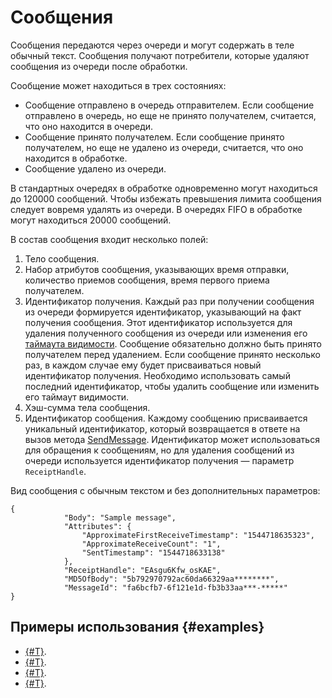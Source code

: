 # Сообщения

Сообщения передаются через очереди и могут содержать в теле обычный текст. Сообщения получают потребители, которые удаляют сообщения из очереди после обработки.

Сообщение может находиться в трех состояниях:

* Сообщение отправлено в очередь отправителем. Если сообщение отправлено в очередь, но еще не принято получателем, считается, что оно находится в очереди.
* Сообщение принято получателем. Если сообщение принято получателем, но еще не удалено из очереди, считается, что оно находится в обработке.
* Сообщение удалено из очереди.

В стандартных очередях в обработке одновременно могут находиться до 120000 сообщений. Чтобы избежать превышения лимита сообщения следует вовремя удалять из очереди. В очередях FIFO в обработке могут находиться 20000 сообщений.

В состав сообщения входит несколько полей:

1. Тело сообщения.
1. Набор атрибутов сообщения, указывающих время отправки, количество приемов сообщения, время первого приема получателем.
1. Идентификатор получения. Каждый раз при получении сообщения из очереди формируется идентификатор, указывающий на факт получения сообщения. Этот идентификатор используется для удаления полученного сообщения из очереди или изменения его [таймаута видимости](visibility-timeout.md). Сообщение обязательно должно быть принято получателем перед удалением. Если сообщение принято несколько раз, в каждом случае ему будет присваиваться новый идентификатор получения. Необходимо использовать самый последний идентификатор, чтобы удалить сообщение или изменить его таймаут видимости.
1. Хэш-сумма тела сообщения.
1. Идентификатор сообщения. Каждому сообщению присваивается уникальный идентификатор, который возвращается в ответе на вызов метода [SendMessage](../api-ref/message/SendMessage.md). Идентификатор может использоваться для обращения к сообщениям, но для удаления сообщений из очереди используется идентификатор получения — параметр `ReceiptHandle`.

Вид сообщения с обычным текстом и без дополнительных параметров:

~~~
{
            "Body": "Sample message",
            "Attributes": {
                "ApproximateFirstReceiveTimestamp": "1544718635323",
                "ApproximateReceiveCount": "1",
                "SentTimestamp": "1544718633138"
            },
            "ReceiptHandle": "EAsgu6Kfw_osKAE",
            "MD5OfBody": "5b792970792ac60da66329aa********",
            "MessageId": "fa6bcfb7-6f121e1d-fb3b33aa***-*****"
}
~~~

## Примеры использования {#examples}

* [{#T}](../tutorials/autoscale-monitoring.md).
* [{#T}](../tutorials/video-converting-queue.md).
* [{#T}](../tutorials/websocket-app.md).
* [{#T}](../tutorials/serverless-trigger-budget-queue-vm-tg.md).